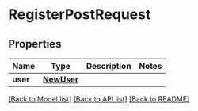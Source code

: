 # RegisterPostRequest

## Properties
Name | Type | Description | Notes
------------ | ------------- | ------------- | -------------
**user** | [**NewUser**](NewUser.md) |  | 

[[Back to Model list]](../README.md#documentation-for-models) [[Back to API list]](../README.md#documentation-for-api-endpoints) [[Back to README]](../README.md)


